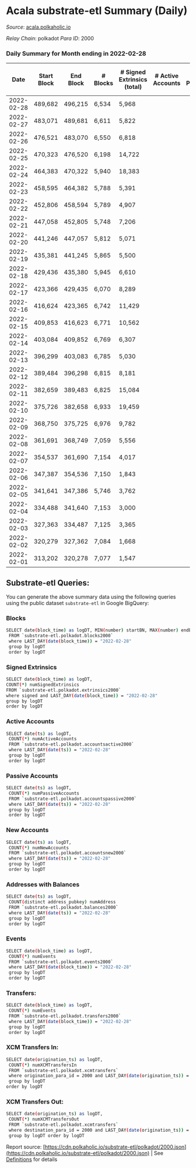 # Acala substrate-etl Summary (Daily)

_Source_: [acala.polkaholic.io](https://acala.polkaholic.io)

*Relay Chain*: polkadot
*Para ID*: 2000



### Daily Summary for Month ending in 2022-02-28


| Date | Start Block | End Block | # Blocks | # Signed Extrinsics (total) | # Active Accounts | # Passive | # New | # Addresses with Balances | # Events | # Transfers | # XCM Transfers In | # XCM Transfers Out | Issues | 
| ---- | ----------- | --------- | -------- | --------------------------- | ----------------- | --------- | ----- | ------------------------- | -------- | ----------- | ------------------ | ------------------- | ------ |
| 2022-02-28 | 489,682 | 496,215 | 6,534 | 5,968 |  |  |  | 147,203 | 72,766 | 9,511 ($3,860,842.07) |   |   |  |
| 2022-02-27 | 483,071 | 489,681 | 6,611 | 5,822 |  |  |  | 146,874 | 71,157 | 9,200 ($3,126,468.12) |   |   |  |
| 2022-02-26 | 476,521 | 483,070 | 6,550 | 6,818 |  |  |  | 146,537 | 76,860 | 10,012 ($3,617,026.12) |   |   |  |
| 2022-02-25 | 470,323 | 476,520 | 6,198 | 14,722 |  |  |  | 146,141 | 119,389 | 14,786 ($6,574,895.58) |   |   |  |
| 2022-02-24 | 464,383 | 470,322 | 5,940 | 18,383 |  |  |  | 144,938 | 142,827 | 17,876 ($8,352,641.83) |   |   |  |
| 2022-02-23 | 458,595 | 464,382 | 5,788 | 5,391 |  |  |  | 143,820 | 66,104 | 9,194 ($3,897,179.25) |   |   |  |
| 2022-02-22 | 452,806 | 458,594 | 5,789 | 4,907 |  |  |  | 143,666 | 65,893 | 9,181 ($5,514,259.16) |   |   |  |
| 2022-02-21 | 447,058 | 452,805 | 5,748 | 7,206 |  |  |  | 143,492 | 79,831 | 11,656 ($10,747,783.68) |   |   |  |
| 2022-02-20 | 441,246 | 447,057 | 5,812 | 5,071 |  |  |  | 143,250 | 67,875 | 9,310 ($10,540,009.78) |   |   |  |
| 2022-02-19 | 435,381 | 441,245 | 5,865 | 5,500 |  |  |  | 143,083 | 71,696 | 9,990 ($5,322,813.64) |   |   |  |
| 2022-02-18 | 429,436 | 435,380 | 5,945 | 6,610 |  |  |  | 142,904 | 80,687 | 11,408 ($6,929,564.51) |   |   |  |
| 2022-02-17 | 423,366 | 429,435 | 6,070 | 8,289 |  |  |  | 142,659 | 93,488 | 13,802 ($7,908,543.33) |   |   |  |
| 2022-02-16 | 416,624 | 423,365 | 6,742 | 11,429 |  |  |  | 142,444 | 126,296 | 19,339 ($17,217,326.44) |   |   |  |
| 2022-02-15 | 409,853 | 416,623 | 6,771 | 10,562 |  |  |  | 142,179 | 107,738 | 13,871 ($10,274,563.30) |   |   |  |
| 2022-02-14 | 403,084 | 409,852 | 6,769 | 6,307 |  |  |  | 141,924 | 76,872 | 9,384 ($10,971,970.82) |   |   |  |
| 2022-02-13 | 396,299 | 403,083 | 6,785 | 5,030 |  |  |  | 141,758 | 70,512 | 8,512 ($2,826,084.99) |   |   |  |
| 2022-02-12 | 389,484 | 396,298 | 6,815 | 8,181 |  |  |  | 141,665 | 92,103 | 12,114 ($6,046,786.47) |   |   |  |
| 2022-02-11 | 382,659 | 389,483 | 6,825 | 15,084 |  |  |  | 141,538 | 148,624 | 21,217 ($37,487,825.77) |   |   |  |
| 2022-02-10 | 375,726 | 382,658 | 6,933 | 19,459 |  |  |  | 141,232 | 181,987 | 23,665 ($77,172,193.84) |   |   |  |
| 2022-02-09 | 368,750 | 375,725 | 6,976 | 9,782 |  |  |  | 140,787 | 95,670 | 8,488 ($7,964,443.68) |   |   |  |
| 2022-02-08 | 361,691 | 368,749 | 7,059 | 5,556 |  |  |  | 140,297 | 57,184 | 3,932 ($632,468.49) |   |   |  |
| 2022-02-07 | 354,537 | 361,690 | 7,154 | 4,017 |  |  |  | 139,955 | 41,840 | 2,679 ($4,052,444.72) |   |   |  |
| 2022-02-06 | 347,387 | 354,536 | 7,150 | 1,843 |  |  |  | 139,686 | 27,181 | 1,280 ($179,350.59) |   |   |  |
| 2022-02-05 | 341,641 | 347,386 | 5,746 | 3,762 |  |  |  |  | 625,201 | 118,762 ($396,307.59) |   |   |  |
| 2022-02-04 | 334,488 | 341,640 | 7,153 | 3,000 |  |  |  | 135,092 | 32,336 | 2,177 ($550,060.99) |   |   |  |
| 2022-02-03 | 327,363 | 334,487 | 7,125 | 3,365 |  |  |  | 134,872 | 34,117 | 2,648 ($459,684.98) |   |   |  |
| 2022-02-02 | 320,279 | 327,362 | 7,084 | 1,668 |  |  |  | 134,685 | 24,395 | 1,019 ($406,281.46) |   |   |  |
| 2022-02-01 | 313,202 | 320,278 | 7,077 | 1,547 |  |  |  | 134,571 | 23,145 | 811 ($357,194.84) |   |   |  |

## Substrate-etl Queries:
You can generate the above summary data using the following queries using the public dataset `substrate-etl` in Google BigQuery:

### Blocks
```bash
SELECT date(block_time) as logDT, MIN(number) startBN, MAX(number) endBN, COUNT(*) numBlocks 
 FROM `substrate-etl.polkadot.blocks2000`  
 where LAST_DAY(date(block_time)) = "2022-02-28" 
 group by logDT 
 order by logDT
```

### Signed Extrinsics
```bash
SELECT date(block_time) as logDT, 
COUNT(*) numSignedExtrinsics 
FROM `substrate-etl.polkadot.extrinsics2000`  
where signed and LAST_DAY(date(block_time)) = "2022-02-28" 
group by logDT 
order by logDT
```

### Active Accounts
```bash
SELECT date(ts) as logDT, 
 COUNT(*) numActiveAccounts 
 FROM `substrate-etl.polkadot.accountsactive2000` 
 where LAST_DAY(date(ts)) = "2022-02-28" 
 group by logDT 
 order by logDT
```

### Passive Accounts
```bash
SELECT date(ts) as logDT, 
 COUNT(*) numPassiveAccounts 
 FROM `substrate-etl.polkadot.accountspassive2000` 
 where LAST_DAY(date(ts)) = "2022-02-28" 
 group by logDT 
 order by logDT
```

### New Accounts
```bash
SELECT date(ts) as logDT, 
 COUNT(*) numNewAccounts 
 FROM `substrate-etl.polkadot.accountsnew2000` 
 where LAST_DAY(date(ts)) = "2022-02-28" 
 group by logDT
 order by logDT
```

### Addresses with Balances
```bash
SELECT date(ts) as logDT,
 COUNT(distinct address_pubkey) numAddress 
 FROM `substrate-etl.polkadot.balances2000` 
 where LAST_DAY(date(ts)) = "2022-02-28" 
 group by logDT 
 order by logDT
```

### Events
```bash
SELECT date(block_time) as logDT, 
 COUNT(*) numEvents 
 FROM `substrate-etl.polkadot.events2000` 
 where LAST_DAY(date(block_time)) = "2022-02-28" 
 group by logDT 
 order by logDT
```

### Transfers:
```bash
SELECT date(block_time) as logDT, 
 COUNT(*) numEvents 
 FROM `substrate-etl.polkadot.transfers2000` 
 where LAST_DAY(date(block_time)) = "2022-02-28" 
 group by logDT 
 order by logDT
```

### XCM Transfers In:
```bash
SELECT date(origination_ts) as logDT, 
 COUNT(*) numXCMTransfersIn 
 FROM `substrate-etl.polkadot.xcmtransfers` 
 where origination_para_id = 2000 and LAST_DAY(date(origination_ts)) = "2022-02-28" 
 group by logDT 
order by logDT
```

### XCM Transfers Out:
```bash
SELECT date(origination_ts) as logDT, 
 COUNT(*) numXCMTransfersOut 
 FROM `substrate-etl.polkadot.xcmtransfers` 
 where destination_para_id = 2000 and LAST_DAY(date(origination_ts)) = "2022-02-28" 
 group by logDT order by logDT
```


Report source: [https://cdn.polkaholic.io/substrate-etl/polkadot/2000.json](https://cdn.polkaholic.io/substrate-etl/polkadot/2000.json) | See [Definitions](/DEFINITIONS.md) for details
